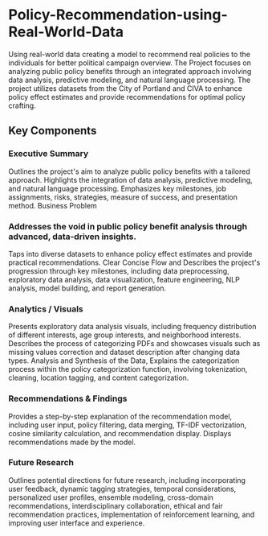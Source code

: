 # Policy-Recommendation-using-Real-World-Data
Using real-world data creating a model to recommend real policies to the individuals for better political campaign overview. The Project focuses on analyzing public policy benefits through an integrated approach involving data analysis, predictive modeling, and natural language processing. The project utilizes datasets from the City of Portland and CIVA to enhance policy effect estimates and provide recommendations for optimal policy crafting.

## Key Components
### Executive Summary
Outlines the project's aim to analyze public policy benefits with a tailored approach.
Highlights the integration of data analysis, predictive modeling, and natural language processing.
Emphasizes key milestones, job assignments, risks, strategies, measure of success, and presentation method.
Business Problem

### Addresses the void in public policy benefit analysis through advanced, data-driven insights.
Taps into diverse datasets to enhance policy effect estimates and provide practical recommendations.
Clear Concise Flow and Describes the project's progression through key milestones, including data preprocessing, exploratory data analysis, data visualization, feature engineering, NLP analysis, model building, and report generation.

### Analytics / Visuals
Presents exploratory data analysis visuals, including frequency distribution of different interests, age group interests, and neighborhood interests.
Describes the process of categorizing PDFs and showcases visuals such as missing values correction and dataset description after changing data types.
Analysis and Synthesis of the Data, Explains the categorization process within the policy categorization function, involving tokenization, cleaning, location tagging, and content categorization.

### Recommendations & Findings
Provides a step-by-step explanation of the recommendation model, including user input, policy filtering, data merging, TF-IDF vectorization, cosine similarity calculation, and recommendation display. Displays recommendations made by the model.

### Future Research
Outlines potential directions for future research, including incorporating user feedback, dynamic tagging strategies, temporal considerations, personalized user profiles, ensemble modeling, cross-domain recommendations, interdisciplinary collaboration, ethical and fair recommendation practices, implementation of reinforcement learning, and improving user interface and experience.
